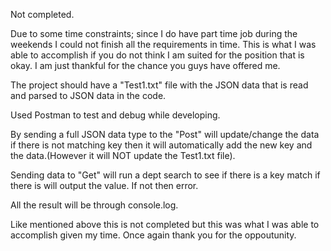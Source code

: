 Not completed. 

Due to some time constraints; since I do have part time job during the weekends I could not finish all the requirements in time.
This is what I was able to accomplish if you do not think I am suited for the position that is okay.
I am just thankful for the chance you guys have offered me.

The project should have a "Test1.txt" file with the JSON data that is read and parsed to JSON data in the code.



Used Postman to test and debug while developing. 

By sending a full JSON data type to the "Post" will update/change the data if there is not matching key then it will automatically
add the new key and the data.(However it will NOT update the Test1.txt file).

Sending data to "Get" will run a dept search to see if there is a key match if there is will output the value. 
If not then error. 

All the result will be through console.log.

Like mentioned above this is not completed but this was what I was able to accomplish given my time. 
Once again thank you for the oppoutunity.
